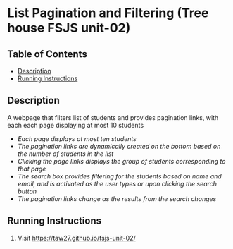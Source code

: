 # List Pagination and Filtering (Tree house FSJS unit-02)

## Table of Contents

* [Description](#description)
* [Running Instructions](#running-instructions)

## Description

A webpage that filters list of students and provides pagination links, with each each page displaying at most 10 students 

 + _Each page displays at most ten students_
 + _The pagination links are dynamically created on the bottom based on the number of students in the list_
 + _Clicking the page links displays the  group of students corresponding to that page_
 + _The search box provides filtering for the students based on name and email, and is activated as the user types or upon clicking the search button_
 + _The pagination links change as the results from the search changes_

## Running Instructions

1. Visit <https://taw27.github.io/fsjs-unit-02/>
